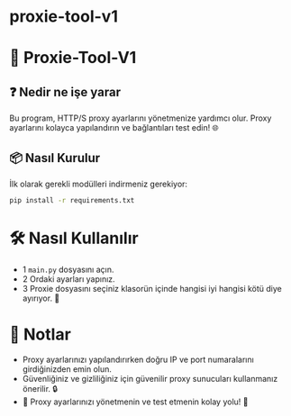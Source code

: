 # proxie-tool-v1
# 🔐 Proxie-Tool-V1

## ❓ Nedir ne işe yarar
Bu program, HTTP/S proxy ayarlarını yönetmenize yardımcı olur. Proxy ayarlarını kolayca yapılandırın ve bağlantıları test edin! 🌐

## 📦 Nasıl Kurulur
İlk olarak gerekli modülleri indirmeniz gerekiyor:

```bash
pip install -r requirements.txt
```

# 🛠️ Nasıl Kullanılır
-  1  ```main.py``` dosyasını açın.
-  2  Ordaki ayarları yapınız.
-  3  Proxie dosyasını seçiniz klasorün içinde hangisi iyi hangisi kötü diye ayırıyor. 📁

# 📝 Notlar
- Proxy ayarlarınızı yapılandırırken doğru IP ve port numaralarını girdiğinizden emin olun.
- Güvenliğiniz ve gizliliğiniz için güvenilir proxy sunucuları kullanmanız önerilir. 🔒
- 🚀 Proxy ayarlarınızı yönetmenin ve test etmenin kolay yolu! 🌟
